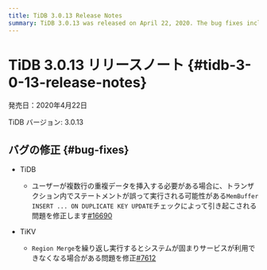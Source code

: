 ```yaml
---
title: TiDB 3.0.13 Release Notes
summary: TiDB 3.0.13 was released on April 22, 2020. The bug fixes include resolving issues with the `INSERT ... ON DUPLICATE KEY UPDATE` statement and fixing the system getting stuck and becoming unavailable during `Region Merge` in TiKV.
---
```


# TiDB 3.0.13 リリースノート {#tidb-3-0-13-release-notes}

発売日：2020年4月22日

TiDB バージョン: 3.0.13

## バグの修正 {#bug-fixes}

-   TiDB

    -   ユーザーが複数行の重複データを挿入する必要がある場合に、トランザクション内でステートメントが誤って実行される可能性がある`MemBuffer` `INSERT ... ON DUPLICATE KEY UPDATE`チェックによって引き起こされる問題を修正します[#16690](https://github.com/pingcap/tidb/pull/16690)

-   TiKV

    -   `Region Merge`を繰り返し実行するとシステムが固まりサービスが利用できなくなる場合がある問題を修正[#7612](https://github.com/tikv/tikv/pull/7612)
